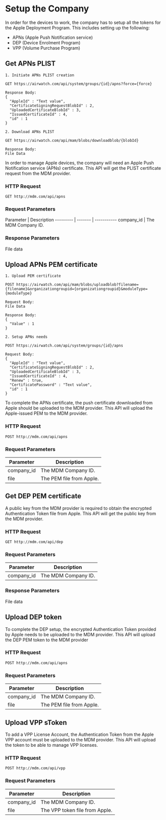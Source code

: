 # Setup the Company

In order for the devices to work, the company has to setup all the tokens for the Apple Deployment Program. This includes setting up the following:

* APNs (Apple Push Notification service)
* DEP (Device Enrolment Program)
* VPP (Volume Purchase Program)

## Get APNs PLIST

```javascript--airwatch
1. Initiate APNs PLIST creation

GET https://airwatch.com/api/system/groups/{id}/apns?force={force}

Response Body:
{ 
  "AppleId" : "Text value", 
  "CertificateSigningRequestBlobId" : 2, 
  "UploadedCertificateBlobId" : 3, 
  "IssuedCertificateId" : 4, 
  "id" : 1
}

2. Download APNs PLIST

GET https://airwatch.com/api/mam/blobs/downloadblob/{blobId}

Response Body:
File Data
```

In order to manage Apple devices, the company will need an Apple Push Notification service (APNs) certificate. This API will get the PLIST certificate request from the MDM provider.

### HTTP Request

`GET http://mdm.com/api/apns`

### Request Parameters

Parameter | Description
--------- | ------- | -----------
company_id | The MDM Company ID.

### Response Parameters

File data

## Upload APNs PEM certificate 

```javascript--airwatch
1. Upload PEM certificate

POST https://airwatch.com/api/mam/blobs/uploadblob?filename={filename}&organizationgroupid={organizationgroupid}&moduleType={moduleType}

Request Body:
File Data

Response Body:
{ 
  "Value" : 1
}

2. Setup APNs needs

POST https://airwatch.com/api/system/groups/{id}/apns

Request Body:
{ 
  "AppleId" : "Text value", 
  "CertificateSigningRequestBlobId" : 2,
  "UploadedCertificateBlobId" : 3, 
  "IssuedCertificateId" : 4, 
  "Renew" : true, 
  "CertificatePassword" : "Text value", 
  "id" : 1 
}
```

To complete the APNs certificate, the push certificate downloaded from Apple should be uploaded to the MDM provider. This API will upload the Apple-issued PEM to the MDM provider.

### HTTP Request

`POST http://mdm.com/api/apns`

### Request Parameters

Parameter | Description
--------- | -----------
company_id | The MDM Company ID.
file | The PEM file from Apple.

## Get DEP PEM certificate

A public key from the MDM provider is required to obtain the encrypted Authentication Token file from Apple. This API will get the public key from the MDM provider.

### HTTP Request

`GET http://mdm.com/api/dep`

### Request Parameters

Parameter | Description
--------- | -----------
company_id | The MDM Company ID.

### Response Parameters

File data


## Upload DEP token

To complete the DEP setup, the encrypted Authentication Token provided by Apple needs to be uploaded to the MDM provider. This API will upload the DEP PEM token to the MDM provider

### HTTP Request

`POST http://mdm.com/api/apns`

### Request Parameters

Parameter | Description
--------- | -----------
company_id | The MDM Company ID.
file | The PEM file from Apple.

## Upload VPP sToken

To add a VPP License Account, the Authentication Token from the Apple VPP account must be uploaded to the MDM provider. This API will upload the token to be able to manage VPP licenses.

### HTTP Request

`POST http://mdm.com/api/vpp`

### Request Parameters

Parameter | Description
--------- | -----------
company_id | The MDM Company ID.
file | The VPP token file from Apple.